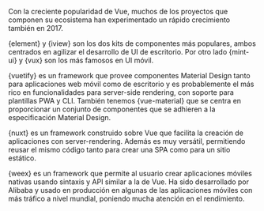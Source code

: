 Con la creciente popularidad de Vue, muchos de los proyectos que componen su ecosistema han experimentado un rápido crecimiento también en 2017.

{element} y {iview} son los dos kits de componentes más populares, ambos centrados en agilizar el desarrollo de UI de escritorio. Por otro lado {mint-ui} y {vux} son los más famosos en UI móvil.

{vuetify} es un framework que provee componentes Material Design tanto para aplicaciones web móvil como de escritorio y es probablemente el más rico en funcionalidades para server-side rendering, con soporte para plantillas PWA y CLI. También tenemos {vue-material} que se centra en proporcionar un conjunto de componentes que se adhieren a la especificación Material Design.

{nuxt} es un framework construido sobre Vue que facilita la creación de aplicaciones con server-rendering. Además es muy versátil, permitiendo reusar el mismo código tanto para crear una SPA como para un sitio estático.

{weex} es un framework que permite al usuario crear aplicaciones móviles nativas usando sintaxis y API similar a la de Vue. Ha sido desarrollado por Alibaba y usado en producción en algunas de las aplicaciones móviles con más tráfico a nivel mundial, poniendo mucha atención en el rendimiento.
